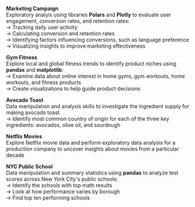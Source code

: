 **Marketing Campaign** </br>
Exploratory analyis using libraries **Polars** and **Plotly** to evaluate user engagement, conversion rates, and retention rates: </br>
-> Tracking daily user activity </br>
-> Calculating conversion and retention rates </br>
-> Identifying factors influencing conversions, such as language preference </br>
-> Visualizing insights to improve marketing effectiveness </br>

**Gym Fitness** </br>
Explore local and global fitness trends to identify product niches using **pandas** and **matplotlib**:</br>
-> Examine data about online interest in home gyms, gym workouts, home workouts, and fitness products </br>
-> Create visualizations to help guide product decisions

**Avocado Toast** </br>
Data manipulation and analysis skills to investigate the ingredient supply for making avocado toast </br>
-> Identify most common country of origin for each of the three key ingredients: avocados, olive oil, and sourdough

**Netflix Movies** </br>
Explore Netflix movie data and perform exploratory data analysis for a production company to uncover insights about movies from a particular decade

**NYC Public School**</br>
Data manipulation and summary statistics using **pandas** to analyze test scores across New York City's public schools:</br>
-> Identify the schools with top math results </br> 
-> Look at how performance varies by borough </br>
-> Find top ten performing schools </br>
